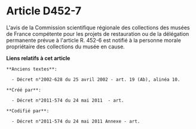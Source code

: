# Article D452-7

L'avis de la Commission scientifique régionale des collections des musées de France compétente pour les projets de
restauration ou de la délégation permanente prévue à l'article R. 452-6 est notifié à la personne morale propriétaire des
collections du musée en cause.

**Liens relatifs à cet article**

	**Anciens textes**:

	  - Décret n°2002-628 du 25 avril 2002 - art. 19 (Ab), alinéa 10.

	**Créé par**:

	  - Décret n°2011-574 du 24 mai 2011  - art.

	**Codifié par**:

	  - Décret n°2011-574 du 24 mai 2011 Annexe - art.
